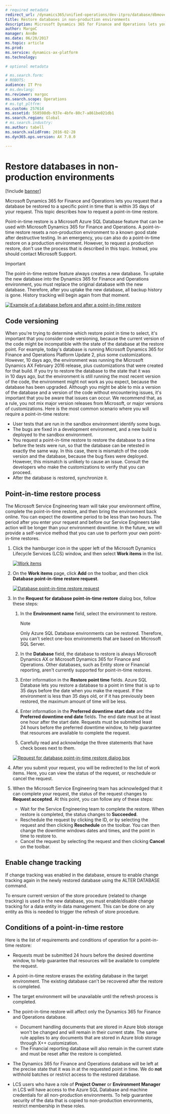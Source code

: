 ```yaml
---
# required metadata
redirect_url: /dynamics365/unified-operations/dev-itpro/database/dbmovement-operations
title: Restore databases in non-production environments
description: Microsoft Dynamics 365 for Finance and Operations lets you request that a database be restored to a specific point in time that is within 35 days of your request. This topic describes how to request a point-in-time restore.
author: MargoC
manager: AnnBe
ms.date: 06/20/2017
ms.topic: article
ms.prod: 
ms.service: dynamics-ax-platform
ms.technology: 

# optional metadata

# ms.search.form: 
# ROBOTS: 
audience: IT Pro
# ms.devlang: 
ms.reviewer: margoc
ms.search.scope: Operations
# ms.tgt_pltfrm: 
ms.custom: 257614
ms.assetid: 558598db-937e-4bfe-80c7-a861be021db1
ms.search.region: Global
# ms.search.industry: 
ms.author: tabell
ms.search.validFrom: 2016-02-28
ms.dyn365.ops.version: AX 7.0.0

---
```


# Restore databases in non-production environments

[!include [banner](../includes/banner.md)]

Microsoft Dynamics 365 for Finance and Operations lets you request that a database be restored to a specific point in time that is within 35 days of your request. This topic describes how to request a point-in-time restore.

Point-in-time restore is a Microsoft Azure SQL Database feature that can be used with Microsoft Dynamics 365 for Finance and Operations. A point-in-time restore resets a non-production environment to a known good state after destructive testing. In an emergency, you can also do a point-in-time restore on a production environment. However, to request a production restore, don't use the process that is described in this topic. Instead, you should contact Microsoft Support.

> [!IMPORTANT]
> The point-in-time restore feature always creates a new database. To uptake the new database into the Dynamics 365 for Finance and Operations environment, you must replace the original database with the new database. Therefore, after you uptake the new database, all backup history is gone. History tracking will begin again from that moment.

[![Example of a database before and after a point-in-time restore](./media/pitrestorebehaviour.png)](./media/pitrestorebehaviour.png)

## Code versioning
When you're trying to determine which restore point in time to select, it's important that you consider code versioning, because the current version of the code might be incompatible with the state of the database at the restore point. For example, today's database is running Microsoft Dynamics 365 for Finance and Operations Platform Update 2, plus some customizations. However, 10 days ago, the environment was running the Microsoft Dynamics AX February 2016 release, plus customizations that were created for that build. If you try to restore the database to the state that it was in 10 days ago, but the environment is still running the most recent version of the code, the environment might not work as you expect, because the database has been upgraded. Although you might be able to mix a version of the database and a version of the code without encountering issues, it's important that you be aware that issues can occur. We recommend that, as a rule, you not mix major version releases from Microsoft, or major versions of customizations. Here is the most common scenario where you will require a point-in-time restore:

- User tests that are run in the sandbox environment identify some bugs.
- The bugs are fixed in a development environment, and a new build is deployed to the sandbox environment.
- You request a point-in-time restore to restore the database to a time before the tests were run, so that the database can be retested in exactly the same way. In this case, there is mismatch of the code version and the database, because the bug fixes were deployed. However, this mismatch is unlikely to cause an issue. Consult the developers who make the customizations to verify that you can proceed.
- After the database is restored, synchronize it.

## Point-in-time restore process
The Microsoft Service Engineering team will take your environment offline, complete the point-in-time restore, and then bring the environment back online. You can expect the downtime period to be less than two hours. The period after you enter your request and before our Service Engineers take action will be longer than your environment downtime. In the future, we will provide a self-service method that you can use to perform your own point-in-time restores.

1. Click the hamburger icon in the upper left of the Microsoft Dynamics Lifecycle Services (LCS) window, and then select **Work items** in the list.

    [![Work items](./media/selectworkitems.png)](./media/selectworkitems.png)

2. On the **Work items** page, click **Add** on the toolbar, and then click **Database point-in-time restore request**.

    [![Database point-in-time restore request](./media/createrequest.png)](./media/createrequest.png)

3. In the **Request for database point-in-time restore** dialog box, follow these steps:

    1. In the **Environment name** field, select the environment to restore.

        > [!NOTE]
        > Only Azure SQL Database environments can be restored. Therefore, you can't select one-box environments that are based on Microsoft SQL Server.

    2. In the **Database** field, the database to restore is always Microsoft Dynamics AX or Microsoft Dynamics 365 for Finance and Operations. Other databases, such as Entity store or Financial reporting, aren't currently supported for point-in-time restores.
    3. Enter information in the **Restore point time** fields. Azure SQL Database lets you restore a database to a point in time that is up to 35 days before the date when you make the request. If the environment is less than 35 days old, or if it has previously been restored, the maximum amount of time will be less.
    4. Enter information in the **Preferred downtime start date** and the **Preferred downtime end date** fields. The end date must be at least one hour after the start date. Requests must be submitted least 24 hours before the preferred downtime window, to help guarantee that resources are available to complete the request.
    5. Carefully read and acknowledge the three statements that have check boxes next to them.

    [![Request for database point-in-time restore dialog box](./media/requestform.png)](./media/requestform.png)

4. After you submit your request, you will be redirected to the list of work items. Here, you can view the status of the request, or reschedule or cancel the request.
5. When the Microsoft Service Engineering team has acknowledged that it can complete your request, the status of the request changes to **Request accepted**. At this point, you can follow any of these steps:

    - Wait for the Service Engineering team to complete the restore. When restore is completed, the status changes to **Succeeded**.
    - Reschedule the request by clicking the ID, or by selecting the request and then clicking **Reschedule** on the toolbar. You can then change the downtime windows dates and times, and the point in time to restore to.
    - Cancel the request by selecting the request and then clicking **Cancel** on the toolbar.

## Enable change tracking
If change tracking was enabled in the database, ensure to enable change tracking again in the newly restored database using the ALTER DATABASE command.

To ensure current version of the store procedure (related to change tracking) is used in the new database, you must enable/disable change tracking for a data entity in data management. This can be done on any entity as this is needed to trigger the refresh of store procedure.

## Conditions of a point-in-time restore
Here is the list of requirements and conditions of operation for a point-in-time restore:

- Requests must be submitted 24 hours before the desired downtime window, to help guarantee that resources will be available to complete the request.
- A point-in-time restore erases the existing database in the target environment. The existing database can't be recovered after the restore is completed.
- The target environment will be unavailable until the refresh process is completed.
- The point-in-time restore will affect only the Dynamics 365 for Finance and Operations database.

    - Document handling documents that are stored in Azure blob storage won't be changed and will remain in their current state. The same rule applies to any documents that are stored in Azure blob storage through X++ customization.
    - The Financial reporting database will also remain in the current state and must be reset after the restore is completed.

- The Dynamics 365 for Finance and Operations database will be left at the precise state that it was in at the requested point in time. We do **not** withhold batches or restrict access to the restored database.
- LCS users who have a role of **Project Owner** or **Environment Manager** in LCS will have access to the Azure SQL Database and machine credentials for all non-production environments. To help guarantee security of the data that is copied to non-production environments, restrict membership in these roles.
